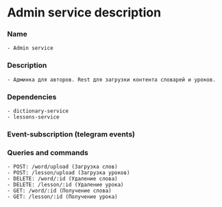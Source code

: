 # Admin service description

### Name
    - Admin service
### Description
    - Админка для авторов. Rest для загрузки контента словарей и уроков.
### Dependencies
    - dictionary-service
    - lessons-service
### Event-subscription (telegram events)
### Queries and commands
    - POST: /word/upload (Загрузка слов)
    - POST: /lesson/upload (Загрузка уроков)
    - DELETE: /word/:id (Удаление слова)
    - DELETE: /lesson/:id (Удаление урока) 
    - GET: /word/:id (Получение слова)
    - GET: /lesson/:id (Получение урока)

